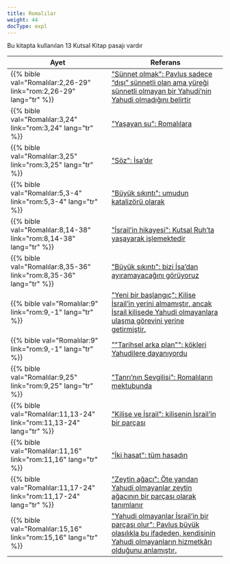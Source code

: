 ```yaml
---
title: Romalılar
weight: 44
docType: expl
---
```


Bu kitapta kullanılan 13 Kutsal Kitap pasajı vardır

| Ayet | Referans |
|-------|-----------|
| {{% bible val="Romalılar:2,26-29" link="rom:2,26-29" lang="tr" %}} | ["Sünnet olmak": Pavlus sadece “dışı” sünnetli olan ama yüreği sünnetli olmayan bir Yahudi’nin Yahudi olmadığını belirtir](/expl/background/israel/the-church-is-part-of-israel#ac71) |
| {{% bible val="Romalılar:3,24" link="rom:3,24" lang="tr" %}} | ["Yaşayan su": Romalılara](/expl/content/paradise/the-new-jerusalem#34a7) |
| {{% bible val="Romalılar:3,25" link="rom:3,25" lang="tr" %}} | ["Söz": İsa’dır](/expl/bible/daniel/the-70-year-weeks#9594) |
| {{% bible val="Romalılar:5,3-4" link="rom:5,3-4" lang="tr" %}} | ["Büyük sıkıntı": umudun katalizörü olarak](/expl/content/army/the-end-time-and-the-great-tribulation#ef13) |
| {{% bible val="Romalılar:8,14-38" link="rom:8,14-38" lang="tr" %}} | ["İsrail’in hikayesi": Kutsal Ruh’ta yaşayarak işlemektedir](/appl/topics/hero/who-rules-the-world#3370) |
| {{% bible val="Romalılar:8,35-36" link="rom:8,35-36" lang="tr" %}} | ["Büyük sıkıntı": bizi İsa’dan ayıramayacağını görüyoruz](/expl/content/army/the-end-time-and-the-great-tribulation#ef13) |
| {{% bible val="Romalılar:9" link="rom:9,-1" lang="tr" %}} | ["Yeni bir başlangıç": Kilise İsrail’in yerini almamıştır, ancak İsrail kilisede Yahudi olmayanlara ulaşma görevini yerine getirmiştir.](/appl/background/israel/#b08f) |
| {{% bible val="Romalılar:9" link="rom:9,-1" lang="tr" %}} | [""Tarihsel arka plan"": kökleri Yahudilere dayanıyordu](/quick/background/history/#None) |
| {{% bible val="Romalılar:9,25" link="rom:9,25" lang="tr" %}} | ["Tanrı’nın Sevgilisi": Romalıların mektubunda](/expl/background/israel/the-church-is-part-of-israel#2baf) |
| {{% bible val="Romalılar:11,13-24" link="rom:11,13-24" lang="tr" %}} | ["Kilise ve İsrail": kilisenin İsrail’in bir parçası](/expl/topics/others/dispensionalism-and-its-critic#5d19) |
| {{% bible val="Romalılar:11,16" link="rom:11,16" lang="tr" %}} | ["İki hasat": tüm hasadın ](/expl/content/harvest/gods-army-and-the-seven-angels#c8c5) |
| {{% bible val="Romalılar:11,17-24" link="rom:11,17-24" lang="tr" %}} | ["Zeytin ağacı": Öte yandan Yahudi olmayanlar zeytin ağacının bir parçası olarak tanımlanır](/expl/background/israel/the-church-is-part-of-israel#5ef1) |
| {{% bible val="Romalılar:15,16" link="rom:15,16" lang="tr" %}} | ["Yahudi olmayanlar İsrail’in bir parçası olur": Pavlus büyük olasılıkla bu ifadeden, kendisinin Yahudi olmayanların hizmetkârı olduğunu anlamıştır.](/expl/background/israel/the-remnant-of-israel#6f36) |
